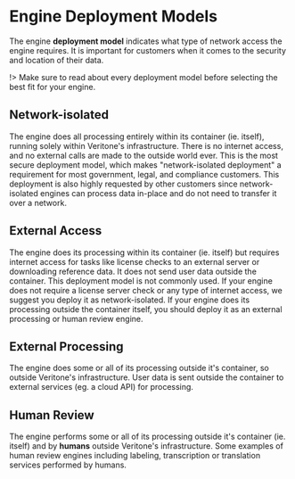 # Engine Deployment Models
The engine **deployment model** indicates what type of network access the engine requires.
It is important for customers when it comes to the security and location of their data.

!> Make sure to read about every deployment model before selecting the best fit for your engine.

## Network-isolated
The engine does all processing entirely within its container (ie. itself), running solely within Veritone's infrastructure.
There is no internet access, and no external calls are made to the outside world ever.
This is the most secure deployment model, which makes "network-isolated deployment" a requirement for most government, legal, and compliance customers.
This deployment is also highly requested by other customers since network-isolated engines can process data in-place and do not need to transfer it over a network.

## External Access
The engine does its processing within its container (ie. itself) but requires internet access for tasks like license checks to an external server or downloading reference data.
It does not send user data outside the container.
This deployment model is not commonly used.
If your engine does not require a license server check or any type of internet access, we suggest you deploy it as network-isolated.
If your engine does its processing outside the container itself, you should deploy it as an external processing or human review engine.

## External Processing
The engine does some or all of its processing outside it's container, so outside Veritone's infrastructure.
User data is sent outside the container to external services (eg. a cloud API) for processing.

## Human Review
The engine performs some or all of its processing outside it's container (ie. itself) and by **humans** outside Veritone's infrastructure.
Some examples of human review engines including labeling, transcription or translation services performed by humans.
